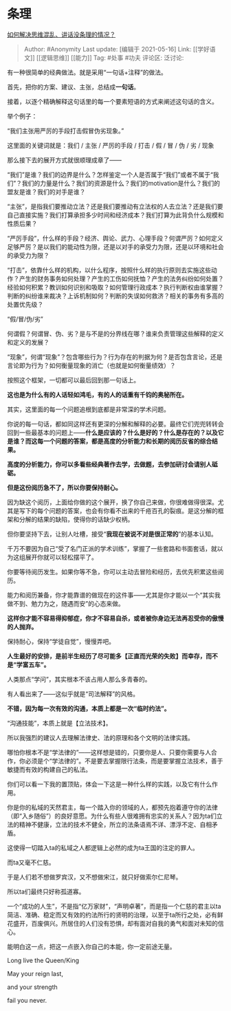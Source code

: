 # 条理
[如何解决思维混乱、讲话没条理的情况？](https://www.zhihu.com/question/30173526/answer/1556806982)

> Author: #Anonymity
> Last update: [编辑于 2021-05-16]
> Link: [[学好语文]] [[逻辑思维]] [[能力]]
> Tag: #处事 #功夫
> 评论区:
> 泛讨论:

有一种很简单的经典做法。就是采用“一句话+注释”的做法。

首先，把你的方案、建议、主张，总结成**一句话**。

接着，以逐个精确解释这句话里的每一个要素短语的方式来阐述这句话的含义。

举个例子：

“我们主张用严厉的手段打击假冒伪劣现象。”

这里面的关键词就是：我们 / 主张 / 严厉的手段 / 打击 / 假 / 冒 / 伪 / 劣 / 现象

那么接下去的展开方式就很顺理成章了——

“我们”是谁？我们的边界是什么？怎样鉴定一个人是否属于“我们”或者不属于“我们”？我们的力量是什么？我们的资源是什么？我们的motivation是什么？我们的盟友是谁？我们的对手是谁？

“主张”，是指我们要推动立法？还是我们要推动有立法权的人去立法？还是我们要自己直接实施？我们打算承担多少时间和经济成本？我们打算为此背负什么规模和性质后果？

“严厉手段”，什么样的手段？经济、舆论、武力、心理手段？何谓严厉？如何定义足够严厉？是以我们的能动性为限，还是以对手的承受力为限，还是以环境和社会的承受力为限？

“打击”，依靠什么样的机构，以什么程序，按照什么样的执行原则去实施这些动作？产生的财务事务如何处理？产生的工伤如何抚恤？产生的法务纠纷如何处置？经验如何积累？教训如何识别和吸取？如何管理行政成本？执行判断权由谁掌握？判断的纠纷谁来裁决？上诉机制如何？判断的失误如何救济？相关的事务有多高的处置优先级？

“假/冒/伪/劣”

何谓假？何谓冒、伪、劣？是与不是的分界线在哪？谁来负责管理这些解释的定义和定义的发展？

“现象”，何谓“现象”？包含哪些行为？行为存在的判据为何？是否包含言论，还是言论即为行为？如何衡量现象的消亡（也就是如何衡量绩效）？

按照这个框架，一切都可以最后回到那一句话上。

**这也是为什么有的人话轻如鸿毛，有的人的话重有千钧的奥秘所在。**

其实，这里面的每一个问题追根到底都是非常深的学术问题。

你说的每一句话，都如同这样还有更深的分解和解释的必要。最终它们兜兜转转会回到一些最基本的问题上——**什么是应该的？什么是好的？什么是存在的？以及它是谁？而这每一个问题的答案，都是高度的分析能力和长期的阅历反省的综合结果。**

**高度的分析能力，你可以多看些经典著作去学，去做题，去参加研讨会请别人砥砺。**

**但是这份阅历急不了，所以你要保持耐心。**

因为缺这个阅历，上面给你做的这个展开，换了你自己来做，你很难做得很深。尤其是写下的每个问题的答案，也会有你看不出来的千疮百孔的裂痕。是这分解的框架和分解的结果的缺陷，使得你的话缺少权柄。

但你要坚持下去，让别人吐槽，接受“**我现在被说不对是很正常的**”的基本认知。

千万不要因为自己“受了名门正派的学术训练”，掌握了一些套路和书面套话，就以为这组展开你就可以轻松摆平了。

你要等待阅历发生。如果你等不急，你可以主动去冒险和经历，去优先积累这些阅历。

能力和阅历兼备，你才能靠谱的做现在的这件事——尤其是你才能以一个“其实我做不到、勉力为之，随遇而安”的心态来做。

**这样你才能不容易得抑郁症，你才不容易自杀，或者被你身边无法再忍受你的傲慢的人抛弃。**

保持耐心，保持“学徒自觉”，慢慢弄吧。

**人生最好的安排，是前半生经历了尽可能多【正直而光荣的失败】而幸存，而不是“学富五车”。**

人类那点“学问”，其实根本不该占用人那么多青春的。

有人看出来了——这似乎就是“司法解释”的风格。

**不错，因为每一次有效的沟通，本质上都是一次“临时约法”。**

“沟通技能”，本质上就是【立法技术】。

所以我强烈的建议人去理解法律史、法的原理和各个文明的法律实践。

哪怕你根本不是“学法律的”——这样想是错的，只要你是人、只要你需要与人合作，你必须是个“学法律的”。不是要去掌握限行法条，而是要掌握立法技术，善于敏捷而有效的构建自己的私法。

你们可以看一下我的置顶贴，体会一下这是一种什么样的实践，以及它有什么作用。

你是你的私域的天然君主，每一个踏入你的领域的人，都预先抱着遵守你的法律（即“入乡随俗”）的良好意愿。为什么有些人很难拥有忠实的关系人？因为ta们立法的精神不健康，立法的技术不健全，所立的法条语焉不详、漂浮不定、自相矛盾。

这使得一切踏入ta的私域之人都逻辑上必然的成为ta王国的注定的罪人。

而ta又毫不仁慈。

于是人们若不想做罗宾汉，又不想做宋江，就只好做索尔仁尼琴。

所以ta们最终只好称孤道寡。

一个“成功的人生”，不是指“亿万家财”，“声明卓著”，而是指一个仁慈的君主以ta简洁、准确、稳定而又有效的约法所行的贤明的治理，以至于ta所行之处，必有鲜花盛开，百废俱兴。所居住的人们没有恐惧，却有面对自我的勇气和面对未知的信心。

能明白这一点，把这一点嵌入你自己的本能，你一定前途无量。

Long live the Queen/King

May your reign last,

and your strength

fail you never.
